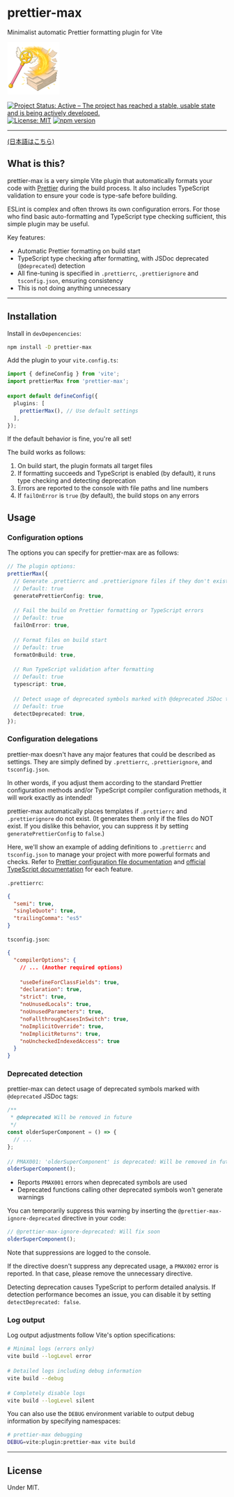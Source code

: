 # prettier-max

Minimalist automatic Prettier formatting plugin for Vite

![prettier-max](images/prettier-max-120.png)

[![Project Status: Active – The project has reached a stable, usable state and is being actively developed.](https://www.repostatus.org/badges/latest/active.svg)](https://www.repostatus.org/#active)
[![License: MIT](https://img.shields.io/badge/License-MIT-yellow.svg)](https://opensource.org/licenses/MIT)
[![npm version](https://img.shields.io/npm/v/prettier-max.svg)](https://www.npmjs.com/package/prettier-max)

---

[(日本語はこちら)](./README_ja.md)

## What is this?

prettier-max is a very simple Vite plugin that automatically formats your code with [Prettier](https://prettier.io/) during the build process.
It also includes TypeScript validation to ensure your code is type-safe before building.

ESLint is complex and often throws its own configuration errors.
For those who find basic auto-formatting and TypeScript type checking sufficient, this simple plugin may be useful.

Key features:

- Automatic Prettier formatting on build start
- TypeScript type checking after formatting, with JSDoc deprecated (`@deprecated`) detection
- All fine-tuning is specified in `.prettierrc`, `.prettierignore` and `tsconfig.json`, ensuring consistency
- This is not doing anything unnecessary

---

## Installation

Install in `devDepencencies`:

```bash
npm install -D prettier-max
```

Add the plugin to your `vite.config.ts`:

```typescript
import { defineConfig } from 'vite';
import prettierMax from 'prettier-max';

export default defineConfig({
  plugins: [
    prettierMax(), // Use default settings
  ],
});
```

If the default behavior is fine, you're all set!

The build works as follows:

1. On build start, the plugin formats all target files
2. If formatting succeeds and TypeScript is enabled (by default), it runs type checking and detecting deprecation
3. Errors are reported to the console with file paths and line numbers
4. If `failOnError` is `true` (by default), the build stops on any errors

## Usage

### Configuration options

The options you can specify for prettier-max are as follows:

```typescript
// The plugin options:
prettierMax({
  // Generate .prettierrc and .prettierignore files if they don't exist
  // Default: true
  generatePrettierConfig: true,

  // Fail the build on Prettier formatting or TypeScript errors
  // Default: true
  failOnError: true,

  // Format files on build start
  // Default: true
  formatOnBuild: true,

  // Run TypeScript validation after formatting
  // Default: true
  typescript: true,

  // Detect usage of deprecated symbols marked with @deprecated JSDoc tag
  // Default: true
  detectDeprecated: true,
});
```

### Configuration delegations

prettier-max doesn't have any major features that could be described as settings.
They are simply defined by `.prettierrc`, `.prettierignore`, and `tsconfig.json`.

In other words, if you adjust them according to the standard Prettier configuration methods and/or TypeScript compiler configuration methods,
it will work exactly as intended!

prettier-max automatically places templates if `.prettierrc` and `.prettierignore` do not exist.
(It generates them only if the files do NOT exist. If you dislike this behavior, you can suppress it by setting `generatePrettierConfig` to `false`.)

Here, we'll show an example of adding definitions to `.prettierrc` and `tsconfig.json` to manage your project with more powerful formats and checks. Refer to [Prettier configuration file documentation](https://prettier.io/docs/configuration) and [official TypeScript documentation](https://www.typescriptlang.org/docs/handbook/tsconfig-json.html) for each feature.

`.prettierrc`:

```json
{
  "semi": true,
  "singleQuote": true,
  "trailingComma": "es5"
}
```

`tsconfig.json`:

```json
{
  "compilerOptions": {
    // ... (Another required options)

    "useDefineForClassFields": true,
    "declaration": true,
    "strict": true,
    "noUnusedLocals": true,
    "noUnusedParameters": true,
    "noFallthroughCasesInSwitch": true,
    "noImplicitOverride": true,
    "noImplicitReturns": true,
    "noUncheckedIndexedAccess": true
  }
}
```

### Deprecated detection

prettier-max can detect usage of deprecated symbols marked with `@deprecated` JSDoc tags:

```typescript
/**
 * @deprecated Will be removed in future
 */
const olderSuperComponent = () => {
  // ...
};

// PMAX001: 'olderSuperComponent' is deprecated: Will be removed in future
olderSuperComponent();
```

- Reports `PMAX001` errors when deprecated symbols are used
- Deprecated functions calling other deprecated symbols won't generate warnings

You can temporarily suppress this warning by inserting the `@prettier-max-ignore-deprecated` directive in your code:

```typescript
// @prettier-max-ignore-deprecated: Will fix soon
olderSuperComponent();
```

Note that suppressions are logged to the console.

If the directive doesn't suppress any deprecated usage, a `PMAX002` error is reported.
In that case, please remove the unnecessary directive.

Detecting deprecation causes TypeScript to perform detailed analysis.
If detection performance becomes an issue, you can disable it by setting `detectDeprecated: false`.

### Log output

Log output adjustments follow Vite's option specifications:

```bash
# Minimal logs (errors only)
vite build --logLevel error

# Detailed logs including debug information
vite build --debug

# Completely disable logs
vite build --logLevel silent
```

You can also use the `DEBUG` environment variable to output debug information by specifying namespaces:

```bash
# prettier-max debugging
DEBUG=vite:plugin:prettier-max vite build
```

---

## License

Under MIT.

